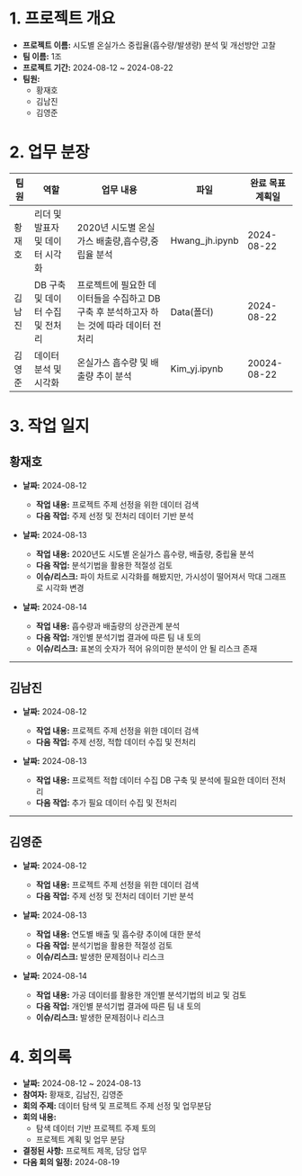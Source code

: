 # 1. 프로젝트 개요
- **프로젝트 이름:** 시도별 온실가스 중립율(흡수량/발생량) 분석 및 개선방안 고찰
- **팀 이름:** 1조
- **프로젝트 기간:** 2024-08-12 ~ 2024-08-22
- **팀원:**
  - 황재호
  - 김남진
  - 김영준

# 2. 업무 분장

| 팀원 | 역할 | 업무 내용 | 파일 | 완료 목표 계획일 |
| ---- | ---- | --------- | ---- |----------- |
| 황재호 | 리더 및 발표자 및 데이터 시각화 | 2020년 시도별 온실가스 배출량,흡수량,중립율 분석 | Hwang_jh.ipynb | 2024-08-22 |
| 김남진 | DB 구축 및 데이터 수집 및 전처리 | 프로젝트에 필요한 데이터들을 수집하고 DB 구축 후 분석하고자 하는 것에 따라 데이터 전처리| Data(폴더)  | 2024-08-22 |
| 김영준 | 데이터 분석 및 시각화 | 온실가스 흡수량 및 배출량 추이 분석  | Kim_yj.ipynb | 20024-08-22 |
 

# 3. 작업 일지

## 황재호

- **날짜:** 2024-08-12
  - **작업 내용:** 프로젝트 주제 선정을 위한 데이터 검색
  - **다음 작업:** 주제 선정 및 전처리 데이터 기반 분석 
  

- **날짜:** 2024-08-13
  - **작업 내용:** 2020년도 시도별 온실가스 흡수량, 배출량, 중립율 분석
  - **다음 작업:** 분석기법을 활용한 적절성 검토
  - **이슈/리스크:** 파이 차트로 시각화를 해봤지만, 가시성이 떨어져서 막대 그래프로 시각화 변경


- **날짜:** 2024-08-14
  - **작업 내용:** 흡수량과 배출량의 상관관계 분석
  - **다음 작업:** 개인별 분석기법 결과에 따른 팀 내 토의
  - **이슈/리스크:** 표본의 숫자가 적어 유의미한 분석이 안 될 리스크 존재

---

## 김남진

- **날짜:** 2024-08-12
  - **작업 내용:** 프로젝트 주제 선정을 위한 데이터 검색
  - **다음 작업:** 주제 선정, 적합 데이터 수집 및 전처리
  
  
- **날짜:** 2024-08-13
  - **작업 내용:** 프로젝트 적합 데이터 수집 DB 구축 및 분석에 필요한 데이터 전처리
  - **다음 작업:** 추가 필요 데이터 수집 및 전처리
  

---

## 김영준

- **날짜:** 2024-08-12
  - **작업 내용:** 프로젝트 주제 선정을 위한 데이터 검색
  - **다음 작업:** 주제 선정 및 전처리 데이터 기반 분석 
  

- **날짜:** 2024-08-13
  - **작업 내용:** 연도별 배출 및 흡수량 추이에 대한 분석
  - **다음 작업:** 분석기법을 활용한 적절성 검토
  - **이슈/리스크:** 발생한 문제점이나 리스크


- **날짜:** 2024-08-14
  - **작업 내용:** 가공 데이터를 활용한 개인별 분석기법의 비교 및 검토
  - **다음 작업:** 개인별 분석기법 결과에 따른 팀 내 토의
  - **이슈/리스크:** 발생한 문제점이나 리스크

# 4. 회의록

- **날짜:** 2024-08-12 ~ 2024-08-13
- **참여자:** 황재호, 김남진, 김영준
- **회의 주제:** 데이터 탐색 및 프로젝트 주제 선정 및 업무분담
- **회의 내용:**
  - 탐색 데이터 기반 프로젝트 주제 토의 
  - 프로젝트 계획 및 업무 분담
- **결정된 사항:** 프로젝트 제목, 담당 업무
- **다음 회의 일정:** 2024-08-19 
